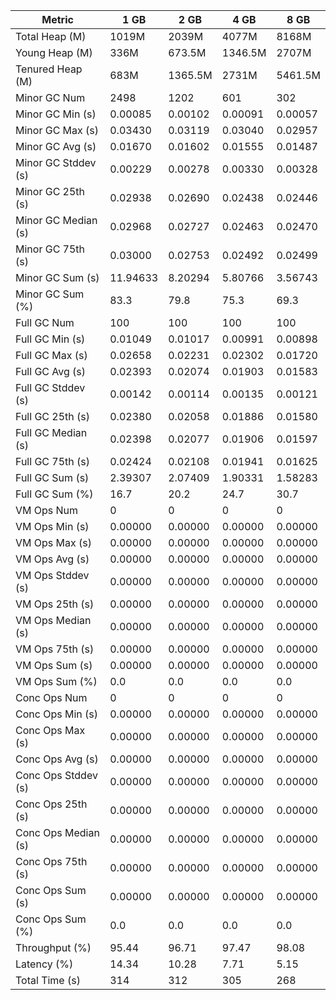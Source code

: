 | Metric | 1 GB | 2 GB | 4 GB | 8 GB |
|------|----|----|----|----|
| Total Heap (M) | 1019M | 2039M | 4077M | 8168M |
| Young Heap (M) | 336M | 673.5M | 1346.5M | 2707M |
| Tenured Heap (M) | 683M | 1365.5M | 2731M | 5461.5M |
| Minor GC Num | 2498 | 1202 | 601 | 302 |
| Minor GC Min (s) | 0.00085 | 0.00102 | 0.00091 | 0.00057 |
| Minor GC Max (s) | 0.03430 | 0.03119 | 0.03040 | 0.02957 |
| Minor GC Avg (s) | 0.01670 | 0.01602 | 0.01555 | 0.01487 |
| Minor GC Stddev (s) | 0.00229 | 0.00278 | 0.00330 | 0.00328 |
| Minor GC 25th (s) | 0.02938 | 0.02690 | 0.02438 | 0.02446 |
| Minor GC Median (s) | 0.02968 | 0.02727 | 0.02463 | 0.02470 |
| Minor GC 75th (s) | 0.03000 | 0.02753 | 0.02492 | 0.02499 |
| Minor GC Sum (s) | 11.94633 | 8.20294 | 5.80766 | 3.56743 |
| Minor GC Sum (%) | 83.3 | 79.8 | 75.3 | 69.3 |
| Full GC Num | 100 | 100 | 100 | 100 |
| Full GC Min (s) | 0.01049 | 0.01017 | 0.00991 | 0.00898 |
| Full GC Max (s) | 0.02658 | 0.02231 | 0.02302 | 0.01720 |
| Full GC Avg (s) | 0.02393 | 0.02074 | 0.01903 | 0.01583 |
| Full GC Stddev (s) | 0.00142 | 0.00114 | 0.00135 | 0.00121 |
| Full GC 25th (s) | 0.02380 | 0.02058 | 0.01886 | 0.01580 |
| Full GC Median (s) | 0.02398 | 0.02077 | 0.01906 | 0.01597 |
| Full GC 75th (s) | 0.02424 | 0.02108 | 0.01941 | 0.01625 |
| Full GC Sum (s) | 2.39307 | 2.07409 | 1.90331 | 1.58283 |
| Full GC Sum (%) | 16.7 | 20.2 | 24.7 | 30.7 |
| VM Ops Num | 0 | 0 | 0 | 0 |
| VM Ops Min (s) | 0.00000 | 0.00000 | 0.00000 | 0.00000 |
| VM Ops Max (s) | 0.00000 | 0.00000 | 0.00000 | 0.00000 |
| VM Ops Avg (s) | 0.00000 | 0.00000 | 0.00000 | 0.00000 |
| VM Ops Stddev (s) | 0.00000 | 0.00000 | 0.00000 | 0.00000 |
| VM Ops 25th (s) | 0.00000 | 0.00000 | 0.00000 | 0.00000 |
| VM Ops Median (s) | 0.00000 | 0.00000 | 0.00000 | 0.00000 |
| VM Ops 75th (s) | 0.00000 | 0.00000 | 0.00000 | 0.00000 |
| VM Ops Sum (s) | 0.00000 | 0.00000 | 0.00000 | 0.00000 |
| VM Ops Sum (%) | 0.0 | 0.0 | 0.0 | 0.0 |
| Conc Ops Num | 0 | 0 | 0 | 0 |
| Conc Ops Min (s) | 0.00000 | 0.00000 | 0.00000 | 0.00000 |
| Conc Ops Max (s) | 0.00000 | 0.00000 | 0.00000 | 0.00000 |
| Conc Ops Avg (s) | 0.00000 | 0.00000 | 0.00000 | 0.00000 |
| Conc Ops Stddev (s) | 0.00000 | 0.00000 | 0.00000 | 0.00000 |
| Conc Ops 25th (s) | 0.00000 | 0.00000 | 0.00000 | 0.00000 |
| Conc Ops Median (s) | 0.00000 | 0.00000 | 0.00000 | 0.00000 |
| Conc Ops 75th (s) | 0.00000 | 0.00000 | 0.00000 | 0.00000 |
| Conc Ops Sum (s) | 0.00000 | 0.00000 | 0.00000 | 0.00000 |
| Conc Ops Sum (%) | 0.0 | 0.0 | 0.0 | 0.0 |
| Throughput (%) | 95.44 | 96.71 | 97.47 | 98.08 |
| Latency (%) | 14.34 | 10.28 | 7.71 | 5.15 |
| Total Time (s) | 314 | 312 | 305 | 268 |
